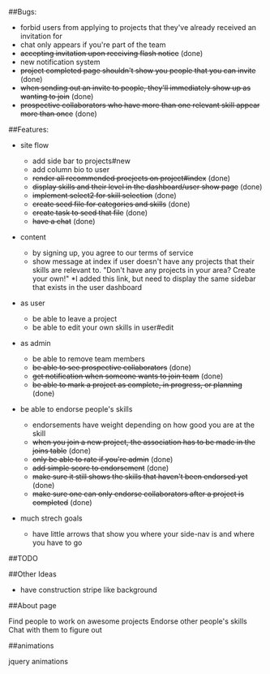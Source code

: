 ##Bugs:

- forbid users from applying to projects that they've already received an invitation for
- chat only appears if you're part of the team
- ~~accepting invitation upon receiving flash notice~~ (done)
- new notification system
- ~~project completed page shouldn't show you people that you can invite~~ (done)
- ~~when sending out an invite to people, they'll immediately show up as wanting to join~~ (done)
- ~~prospective collaborators who have more than one relevant skill appear more than once~~ (done)

##Features:

- site flow
  - add side bar to projects#new
  - add column bio to user
  - ~~render all recommended procjects on project#index~~ (done)
  - ~~display skills and their level in the dashboard/user show page~~ (done)
  - ~~implement select2 for skill selection~~ (done)
  - ~~create seed file for categories and skills~~ (done)
  - ~~create task to seed that file~~ (done)
  - ~~have a chat~~ (done)

- content
  - by signing up, you agree to our terms of service
  - show message at index if user doesn't have any projects that their skills are relevant to. "Don't have any projects in your area? Create your own!"
  *I added this link, but need to display the same sidebar that exists in the user dashboard

- as user
  - be able to leave a project
  - be able to edit your own skills in user#edit

- as admin
  - be able to remove team members
  - ~~be able to see prospective collaborators~~ (done)
  - ~~get notification when someone wants to join team~~ (done)
  - ~~be able to mark a project as complete, in progress, or planning~~ (done)

- be able to endorse people's skills
  - endorsements have weight depending on how good you are at the skill
  - ~~when you join a new project, the association has to be made in the joins table~~ (done)
  - ~~only be able to rate if you're admin~~ (done)
  - ~~add simple score to endorsement~~ (done)
  - ~~make sure it still shows the skills that haven't been endorsed yet~~ (done) 
  - ~~make sure one can only endorse collaborators after a project is completed~~ (done)

- much strech goals
  - have little arrows that show you where your side-nav is and where you have to go



##TODO


##Other Ideas

- have construction stripe like background 

##About page

Find people to work on awesome projects
Endorse other people's skills 
Chat with them to figure out 


##animations

jquery animations

